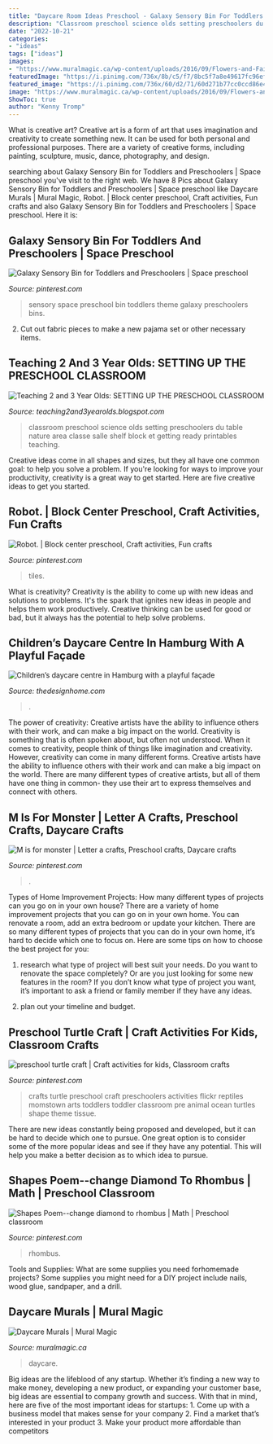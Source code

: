 ```yaml
---
title: "Daycare Room Ideas Preschool - Galaxy Sensory Bin For Toddlers And Preschoolers"
description: "Classroom preschool science olds setting preschoolers du table nature area classe salle shelf block et getting ready printables teaching"
date: "2022-10-21"
categories:
- "ideas"
tags: ["ideas"]
images:
- "https://www.muralmagic.ca/wp-content/uploads/2016/09/Flowers-and-Fairies-Day-Care-Mural-3.jpg"
featuredImage: "https://i.pinimg.com/736x/8b/c5/f7/8bc5f7a8e49617fc96ef34a16884d93e.jpg"
featured_image: "https://i.pinimg.com/736x/60/d2/71/60d271b77cc0ccd86e4fd7331e74cf40--crafts-for-toddlers-crafts-for-preschoolers.jpg"
image: "https://www.muralmagic.ca/wp-content/uploads/2016/09/Flowers-and-Fairies-Day-Care-Mural-3.jpg"
ShowToc: true
author: "Kenny Tromp"
---
```



What is creative art?
Creative art is a form of art that uses imagination and creativity to create something new. It can be used for both personal and professional purposes. There are a variety of creative forms, including painting, sculpture, music, dance, photography, and design.

	

		
searching about Galaxy Sensory Bin for Toddlers and Preschoolers | Space preschool you've visit to the right web. We have 8 Pics about Galaxy Sensory Bin for Toddlers and Preschoolers | Space preschool like Daycare Murals | Mural Magic, Robot. | Block center preschool, Craft activities, Fun crafts and also Galaxy Sensory Bin for Toddlers and Preschoolers | Space preschool. Here it is:
		
    
## Galaxy Sensory Bin For Toddlers And Preschoolers | Space Preschool

<img loading=lazy src="https://i.pinimg.com/736x/8b/c5/f7/8bc5f7a8e49617fc96ef34a16884d93e.jpg" onerror="this.onerror=null;this.src='https://tse2.mm.bing.net/th?id=OIP.Dufo1aXkc2BHnSzWaSfgzAHaLH&amp;pid=15.1';" alt="Galaxy Sensory Bin for Toddlers and Preschoolers | Space preschool">

_Source: pinterest.com_

>sensory space preschool bin toddlers theme galaxy preschoolers bins. 

	

2. Cut out fabric pieces to make a new pajama set or other necessary items.

    
## Teaching 2 And 3 Year Olds: SETTING UP THE PRESCHOOL CLASSROOM

<img loading=lazy src="http://3.bp.blogspot.com/-CppIb-cGYzI/UiVkZzcKyGI/AAAAAAAAiS8/OAYNNf5MU6s/s1600/blog+class+set+up+18.jpg" onerror="this.onerror=null;this.src='https://tse3.mm.bing.net/th?id=OIP.YMZv_U3ZYSRKwo5qoPY_EgHaJ4&amp;pid=15.1';" alt="Teaching 2 and 3 Year Olds: SETTING UP THE PRESCHOOL CLASSROOM">

_Source: teaching2and3yearolds.blogspot.com_

>classroom preschool science olds setting preschoolers du table nature area classe salle shelf block et getting ready printables teaching. 

	

Creative ideas come in all shapes and sizes, but they all have one common goal: to help you solve a problem. If you're looking for ways to improve your productivity, creativity is a great way to get started. Here are five creative ideas to get you started.

    
## Robot. | Block Center Preschool, Craft Activities, Fun Crafts

<img loading=lazy src="https://i.pinimg.com/736x/02/4c/4c/024c4cd3dabf3e27f08881208c543ed5.jpg" onerror="this.onerror=null;this.src='https://tse1.mm.bing.net/th?id=OIP.5_DYTvYa9pYiyAwfqEYtuQHaNK&amp;pid=15.1';" alt="Robot. | Block center preschool, Craft activities, Fun crafts">

_Source: pinterest.com_

>tiles. 

	

What is creativity?
Creativity is the ability to come up with new ideas and solutions to problems. It's the spark that ignites new ideas in people and helps them work productively. Creative thinking can be used for good or bad, but it always has the potential to help solve problems.

    
## Children’s Daycare Centre In Hamburg With A Playful Façade

<img loading=lazy src="http://thedesignhome.com/wp-content/uploads/2016/04/Children’s-daycare-centre-in-Hamburg-with-a-playful-façade8.jpg" onerror="this.onerror=null;this.src='https://tse3.mm.bing.net/th?id=OIP.sBAXflogX-z3CNlMr2wteQHaLA&amp;pid=15.1';" alt="Children’s daycare centre in Hamburg with a playful façade">

_Source: thedesignhome.com_

>. 

	

The power of creativity: Creative artists have the ability to influence others with their work, and can make a big impact on the world.
Creativity is something that is often spoken about, but often not understood. When it comes to creativity, people think of things like imagination and creativity. However, creativity can come in many different forms. Creative artists have the ability to influence others with their work and can make a big impact on the world. There are many different types of creative artists, but all of them have one thing in common- they use their art to express themselves and connect with others.

    
## M Is For Monster | Letter A Crafts, Preschool Crafts, Daycare Crafts

<img loading=lazy src="https://i.pinimg.com/736x/04/fe/b3/04feb35cb50c649b0b13baffa0640a1b--volleyball-preschool.jpg" onerror="this.onerror=null;this.src='https://tse1.mm.bing.net/th?id=OIP.J5nXBeSiphTZSviZ0h0SdAHaJ4&amp;pid=15.1';" alt="M is for monster | Letter a crafts, Preschool crafts, Daycare crafts">

_Source: pinterest.com_

>. 

	

Types of Home Improvement Projects: How many different types of projects can you go on in your own house?
There are a variety of home improvement projects that you can go on in your own home. You can renovate a room, add an extra bedroom or update your kitchen. There are so many different types of projects that you can do in your own home, it’s hard to decide which one to focus on. Here are some tips on how to choose the best project for you: 
1. research what type of project will best suit your needs. Do you want to renovate the space completely? Or are you just looking for some new features in the room? If you don’t know what type of project you want, it’s important to ask a friend or family member if they have any ideas. 

2. plan out your timeline and budget.

    
## Preschool Turtle Craft | Craft Activities For Kids, Classroom Crafts

<img loading=lazy src="https://i.pinimg.com/736x/60/d2/71/60d271b77cc0ccd86e4fd7331e74cf40--crafts-for-toddlers-crafts-for-preschoolers.jpg" onerror="this.onerror=null;this.src='https://tse1.mm.bing.net/th?id=OIP._tinoeGq1L_iyCYHIVzgFQHaJ5&amp;pid=15.1';" alt="preschool turtle craft | Craft activities for kids, Classroom crafts">

_Source: pinterest.com_

>crafts turtle preschool craft preschoolers activities flickr reptiles momstown arts toddlers toddler classroom pre animal ocean turtles shape theme tissue. 

	

There are new ideas constantly being proposed and developed, but it can be hard to decide which one to pursue. One great option is to consider some of the more popular ideas and see if they have any potential. This will help you make a better decision as to which idea to pursue.

    
## Shapes Poem--change Diamond To Rhombus | Math | Preschool Classroom

<img loading=lazy src="https://i.pinimg.com/736x/5b/a7/9b/5ba79b498a44ebd7da478230b49e231e--kindergarten-shapes-teaching-shapes.jpg?b=t" onerror="this.onerror=null;this.src='https://tse3.mm.bing.net/th?id=OIP.ksHFESAhy3EleWY4Wb2MYAHaJ6&amp;pid=15.1';" alt="Shapes Poem--change diamond to rhombus | Math | Preschool classroom">

_Source: pinterest.com_

>rhombus. 

	

Tools and Supplies: What are some supplies you need forhomemade projects?
Some supplies you might need for a DIY project include nails, wood glue, sandpaper, and a drill.

    
## Daycare Murals | Mural Magic

<img loading=lazy src="https://www.muralmagic.ca/wp-content/uploads/2016/09/Flowers-and-Fairies-Day-Care-Mural-3.jpg" onerror="this.onerror=null;this.src='https://tse4.mm.bing.net/th?id=OIP.u8vI-6cjmvq6JRzPOliw6gHaJ4&amp;pid=15.1';" alt="Daycare Murals | Mural Magic">

_Source: muralmagic.ca_

>daycare. 

	

Big ideas are the lifeblood of any startup. Whether it’s finding a new way to make money, developing a new product, or expanding your customer base, big ideas are essential to company growth and success. With that in mind, here are five of the most important ideas for startups: 1. Come up with a business model that makes sense for your company 2. Find a market that’s interested in your product 3. Make your product more affordable than competitors 
